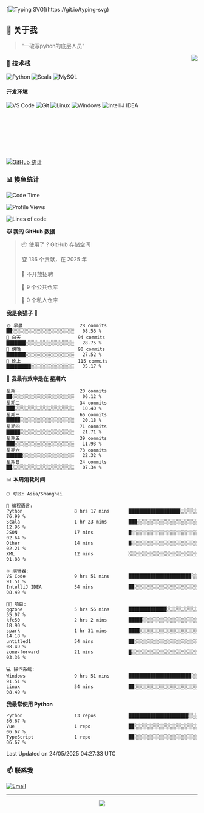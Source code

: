 [![Typing SVG](https://readme-typing-svg.herokuapp.com?font=Fira+Code&pause=1000&color=36BCF7&random=false&width=435&lines=print(%22Hello%2C+World!%22);%23+Welcome+to+my+code+space+%F0%9F%90%8D)](https://git.io/typing-svg)

## 🌟 关于我

> "一破写pyhon的底层人员"

<img align="right" src="https://github-readme-stats.vercel.app/api/top-langs/?username=huanxin996&theme=tokyonight" />

### 🎯 技术栈

![Python](https://img.shields.io/badge/Python-Expert-3776AB?style=for-the-badge&logo=python&logoColor=white)
![Scala](https://img.shields.io/badge/Scala-Expert-DC322F?style=for-the-badge&logo=scala&logoColor=white)
![MySQL](https://img.shields.io/badge/MySQL-Expert-4479A1?style=for-the-badge&logo=mysql&logoColor=white)

#### 开发环境

![VS Code](https://img.shields.io/badge/VS_Code-007ACC?style=for-the-badge&logo=visual-studio-code&logoColor=white)
![Git](https://img.shields.io/badge/Git-F05032?style=for-the-badge&logo=git&logoColor=white)
![Linux](https://img.shields.io/badge/Linux-FCC624?style=for-the-badge&logo=linux&logoColor=black)
![Windows](https://img.shields.io/badge/Windows_11-0078D4?style=for-the-badge&logo=windows11&logoColor=white)
![IntelliJ IDEA](https://img.shields.io/badge/IntelliJ_IDEA-000000?style=for-the-badge&logo=intellij-idea&logoColor=white)

<br/><br/><br/><br/><br/><br/>

  
[![GitHub 统计](https://github-readme-stats.vercel.app/api?username=huanxin996&show_icons=true&theme=tokyonight)](https://github.com/huanxin996)

### 📊 摸鱼统计

<!--START_SECTION:waka-->
![Code Time](http://img.shields.io/badge/Code%20Time-161%20hrs%2010%20mins-blue)

![Profile Views](http://img.shields.io/badge/%E4%B8%AA%E4%BA%BA%E8%B5%84%E6%96%99%E8%A7%82%E7%9C%8B%E6%AC%A1%E6%95%B0-0-blue)

![Lines of code](https://img.shields.io/badge/%E4%BB%8E%E3%80%8CHello%20World%E3%80%8D%E8%B5%B7%E6%88%91%E5%B7%B2%E7%BB%8F%E5%86%99%E4%BA%86-2.5%20million%20%E8%A1%8C%E4%BB%A3%E7%A0%81-blue)

**🐱 我的 GitHub 数据** 

> 📦  使用了 ? GitHub 存储空间 
 > 
> 🏆 136 个贡献，在 2025 年
 > 
> 🚫 不开放招聘
 > 
> 📜 9 个公共仓库 
 > 
> 🔑 0 个私人仓库 
 > 
**我是夜猫子 🦉** 

```text
🌞 早晨                     28 commits          ██░░░░░░░░░░░░░░░░░░░░░░░   08.56 % 
🌆 白天                     94 commits          ███████░░░░░░░░░░░░░░░░░░   28.75 % 
🌃 傍晚                     90 commits          ███████░░░░░░░░░░░░░░░░░░   27.52 % 
🌙 晚上                     115 commits         █████████░░░░░░░░░░░░░░░░   35.17 % 
```
📅 **我最有效率是在 星期六** 

```text
星期一                      20 commits          ██░░░░░░░░░░░░░░░░░░░░░░░   06.12 % 
星期二                      34 commits          ███░░░░░░░░░░░░░░░░░░░░░░   10.40 % 
星期三                      66 commits          █████░░░░░░░░░░░░░░░░░░░░   20.18 % 
星期四                      71 commits          █████░░░░░░░░░░░░░░░░░░░░   21.71 % 
星期五                      39 commits          ███░░░░░░░░░░░░░░░░░░░░░░   11.93 % 
星期六                      73 commits          ██████░░░░░░░░░░░░░░░░░░░   22.32 % 
星期日                      24 commits          ██░░░░░░░░░░░░░░░░░░░░░░░   07.34 % 
```


📊 **本周消耗时间** 

```text
🕑︎ 时区: Asia/Shanghai

💬 编程语言: 
Python                   8 hrs 17 mins       ███████████████████░░░░░░   76.99 % 
Scala                    1 hr 23 mins        ███░░░░░░░░░░░░░░░░░░░░░░   12.96 % 
JSON                     17 mins             █░░░░░░░░░░░░░░░░░░░░░░░░   02.64 % 
Other                    14 mins             █░░░░░░░░░░░░░░░░░░░░░░░░   02.21 % 
XML                      12 mins             ░░░░░░░░░░░░░░░░░░░░░░░░░   01.88 % 

🔥 编辑器: 
VS Code                  9 hrs 51 mins       ███████████████████████░░   91.51 % 
IntelliJ IDEA            54 mins             ██░░░░░░░░░░░░░░░░░░░░░░░   08.49 % 

🐱‍💻 项目: 
qqzone                   5 hrs 56 mins       ██████████████░░░░░░░░░░░   55.07 % 
kfc50                    2 hrs 2 mins        █████░░░░░░░░░░░░░░░░░░░░   18.90 % 
spark                    1 hr 31 mins        ████░░░░░░░░░░░░░░░░░░░░░   14.18 % 
untitled1                54 mins             ██░░░░░░░░░░░░░░░░░░░░░░░   08.49 % 
zone-forward             21 mins             █░░░░░░░░░░░░░░░░░░░░░░░░   03.36 % 

💻 操作系统: 
Windows                  9 hrs 51 mins       ███████████████████████░░   91.51 % 
Linux                    54 mins             ██░░░░░░░░░░░░░░░░░░░░░░░   08.49 % 
```

**我最常使用 Python** 

```text
Python                   13 repos            ██████████████████████░░░   86.67 % 
Vue                      1 repo              ██░░░░░░░░░░░░░░░░░░░░░░░   06.67 % 
TypeScript               1 repo              ██░░░░░░░░░░░░░░░░░░░░░░░   06.67 % 
```




 Last Updated on 24/05/2025 04:27:33 UTC
<!--END_SECTION:waka-->

### 📫 联系我

[![Email](https://img.shields.io/badge/Email-D14836?style=for-the-badge&logo=gmail&logoColor=white)](mailto:mc.xiaolang@Foxmail.com)

---

<p align="center">
  <img src="https://profile-counter.glitch.me/huanxin996/count.svg" />
</p>